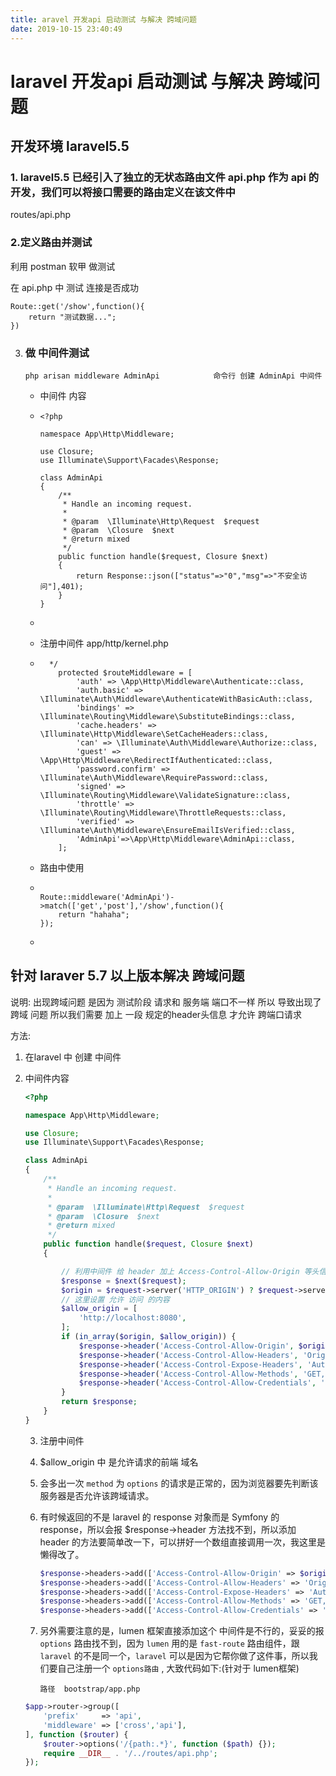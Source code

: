 ```yaml
---
title: aravel 开发api 启动测试 与解决 跨域问题
date: 2019-10-15 23:40:49
---
```

# laravel 开发api 启动测试 与解决 跨域问题

## 开发环境 laravel5.5



### 1. laravel5.5 已经引入了独立的无状态路由文件 api.php 作为 api 的开发，我们可以将接口需要的路由定义在该文件中

routes/api.php

### 2.定义路由并测试

利用 postman 软甲 做测试

在 api.php 中 测试 连接是否成功

```
Route::get('/show',function(){
    return "测试数据...";
}) 
```

3. ### 做 中间件测试 

   ```
   php arisan middleware AdminApi 			 命令行 创建 AdminApi 中间件
   ```

   * 中间件 内容 

   * ```
     <?php
     
     namespace App\Http\Middleware;
     
     use Closure;
     use Illuminate\Support\Facades\Response;
     
     class AdminApi
     {
         /**
          * Handle an incoming request.
          *
          * @param  \Illuminate\Http\Request  $request
          * @param  \Closure  $next
          * @return mixed
          */
         public function handle($request, Closure $next)
         {
             return Response::json(["status"=>"0","msg"=>"不安全访问"],401);
         }
     }
     ```

   * 

   * 注册中间件  app/http/kernel.php

   * ```
       */
         protected $routeMiddleware = [
             'auth' => \App\Http\Middleware\Authenticate::class,
             'auth.basic' => \Illuminate\Auth\Middleware\AuthenticateWithBasicAuth::class,
             'bindings' => \Illuminate\Routing\Middleware\SubstituteBindings::class,
             'cache.headers' => \Illuminate\Http\Middleware\SetCacheHeaders::class,
             'can' => \Illuminate\Auth\Middleware\Authorize::class,
             'guest' => \App\Http\Middleware\RedirectIfAuthenticated::class,
             'password.confirm' => \Illuminate\Auth\Middleware\RequirePassword::class,
             'signed' => \Illuminate\Routing\Middleware\ValidateSignature::class,
             'throttle' => \Illuminate\Routing\Middleware\ThrottleRequests::class,
             'verified' => \Illuminate\Auth\Middleware\EnsureEmailIsVerified::class,
             'AdminApi'=>\App\Http\Middleware\AdminApi::class,
         ];
     ```

   * 路由中使用

   * ```
     
     Route::middleware('AdminApi')->match(['get','post'],'/show',function(){
         return "hahaha";
     });
     ```

   * 

## 针对 laraver 5.7 以上版本解决 跨域问题 

说明: 出现跨域问题 是因为 测试阶段 请求和 服务端 端口不一样 所以 导致出现了 跨域 问题  所以我们需要 加上 一段 规定的header头信息 才允许 跨端口请求

方法:

1. 在laravel 中 创建 中间件 

2. 中间件内容 

   ```php
   <?php
   
   namespace App\Http\Middleware;
   
   use Closure;
   use Illuminate\Support\Facades\Response;
   
   class AdminApi
   {
       /**
        * Handle an incoming request.
        *
        * @param  \Illuminate\Http\Request  $request
        * @param  \Closure  $next
        * @return mixed
        */
       public function handle($request, Closure $next)
       {
   
           // 利用中间件 给 header 加上 Access-Control-Allow-Origin 等头信息 解决跨域问题
           $response = $next($request);
           $origin = $request->server('HTTP_ORIGIN') ? $request->server('HTTP_ORIGIN') : '';
           // 这里设置 允许 访问 的内容
           $allow_origin = [
               'http://localhost:8080',
           ];
           if (in_array($origin, $allow_origin)) {
               $response->header('Access-Control-Allow-Origin', $origin);
               $response->header('Access-Control-Allow-Headers', 'Origin, Content-Type, Cookie, X-CSRF-TOKEN, Accept, Authorization, X-XSRF-TOKEN');
               $response->header('Access-Control-Expose-Headers', 'Authorization, authenticated');
               $response->header('Access-Control-Allow-Methods', 'GET, POST, PATCH, PUT, OPTIONS');
               $response->header('Access-Control-Allow-Credentials', 'true');
           }
           return $response;
       }
   }
   ```

   3. 注册中间件 

   4.  $allow_origin 中 是允许请求的前端 域名

   5. 会多出一次 `method` 为 `options` 的请求是正常的，因为浏览器要先判断该服务器是否允许该跨域请求。

   6. 有时候返回的不是 laravel 的 response 对象而是 Symfony 的 response，所以会报 $response->header 方法找不到，所以添加 header 的方法要简单改一下，可以拼好一个数组直接调用一次，我这里是懒得改了。

      ```php
      $response->headers->add(['Access-Control-Allow-Origin' => $origin]);
      $response->headers->add(['Access-Control-Allow-Headers' => 'Origin, Content-Type, Cookie,X-CSRF-TOKEN, Accept,Authorization']);
      $response->headers->add(['Access-Control-Expose-Headers' => 'Authorization,authenticated']);
      $response->headers->add(['Access-Control-Allow-Methods' => 'GET, POST, PATCH, PUT, OPTIONS']);
      $response->headers->add(['Access-Control-Allow-Credentials' => 'true']);
      ```

   7. 另外需要注意的是，lumen 框架直接添加这个 中间件是不行的，妥妥的报 `options` 路由找不到，因为 `lumen` 用的是 `fast-route` 路由组件，跟 `laravel` 的不是同一个，`laravel` 可以是因为它帮你做了这件事，所以我们要自己注册一个 `options路由` , 大致代码如下:(针对于 lumen框架)

      ```
      路径  bootstrap/app.php
      ```

      

   ```php
   $app->router->group([
       'prefix'     => 'api',
       'middleware' => ['cross','api'],
   ], function ($router) {
       $router->options('/{path:.*}', function ($path) {});
       require __DIR__ . '/../routes/api.php';
   });
   ```

   

